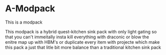 # A-Modpack
This is a modpack

This modpack is a hybrid quest-kitchen sink pack with only light gating so that you can't 
immeitally insta kill everything with draconic or blow the enitre map up with HBM's or duplicate every item
with projecte which make this pack a just that litle bit more balance than a traditional kitchen sink pack
